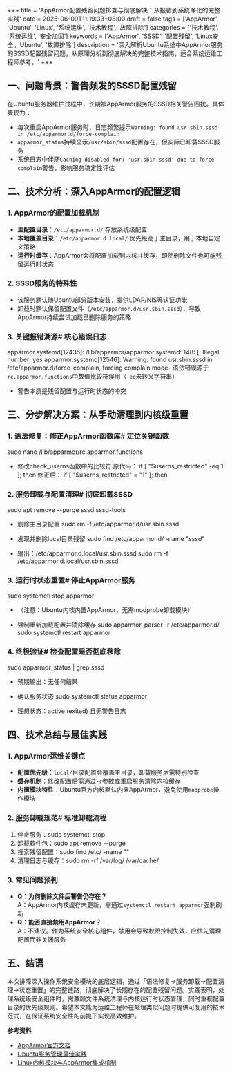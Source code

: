 +++
title = 'AppArmor配置残留问题排查与彻底解决：从报错到系统净化的完整实践'
date = 2025-06-09T11:19:33+08:00
draft = false
tags = ['AppArmor', 'Ubuntu', 'Linux', '系统运维', '技术教程', '故障排除']
categories = ['技术教程', '系统运维', '安全加固']
keywords = ['AppArmor', 'SSSD', '配置残留', 'Linux安全', 'Ubuntu', '故障排除']
description = '深入解析Ubuntu系统中AppArmor服务的SSSD配置残留问题，从原理分析到彻底解决的完整技术指南，适合系统运维工程师参考。'
+++


## 一、问题背景：警告频发的SSSD配置残留
在Ubuntu服务器维护过程中，长期被AppArmor服务的SSSD相关警告困扰。具体表现为：
- 每次重启AppArmor服务时，日志频繁提示`Warning: found usr.sbin.sssd in /etc/apparmor.d/force-complain`
- `apparmor_status`持续显示`/usr/sbin/sssd`配置存在，但实际已卸载SSSD服务
- 系统日志中伴随`Caching disabled for: 'usr.sbin.sssd' due to force complain`警告，影响服务稳定性评估

## 二、技术分析：深入AppArmor的配置逻辑

### 1. AppArmor的配置加载机制
- **主配置目录**：`/etc/apparmor.d/` 存放系统级配置
- **本地覆盖目录**：`/etc/apparmor.d.local/` 优先级高于主目录，用于本地自定义策略
- **运行时缓存**：AppArmor会将配置加载到内核并缓存，即使删除文件也可能残留运行时状态

### 2. SSSD服务的特殊性
- 该服务默认随Ubuntu部分版本安装，提供LDAP/NIS等认证功能
- 卸载时默认保留配置文件（`/etc/apparmor.d/usr.sbin.sssd`），导致AppArmor持续尝试加载已删除服务的策略

### 3. 关键报错溯源# 核心错误日志
apparmor.systemd[12435]: /lib/apparmor/apparmor.systemd: 148: [: Illegal number: yes
apparmor.systemd[12546]: Warning: found usr.sbin.sssd in /etc/apparmor.d/force-complain, forcing complain mode- 语法错误源于`rc.apparmor.functions`中数值比较符误用（`-eq`未转义字符串）
- 警告本质是残留配置与运行时状态的冲突

## 三、分步解决方案：从手动清理到内核级重置

### 1. 语法修复：修正AppArmor函数库# 定位关键函数
sudo nano /lib/apparmor/rc.apparmor.functions

- 修改check_userns函数中的比较符
原代码：
if [ "$userns_restricted" -eq 1 ]; then
修正后：
if [ "$userns_restricted" = "1" ]; then
### 2. 服务卸载与配置清理# 彻底卸载SSSD
sudo apt remove --purge sssd sssd-tools

- 删除主目录配置
sudo rm -f /etc/apparmor.d/usr.sbin.sssd

- 发现并删除local目录残留
sudo find /etc/apparmor.d/ -name "*sssd*" 
- 输出：/etc/apparmor.d.local/usr.sbin.sssd
sudo rm -f /etc/apparmor.d.local/usr.sbin.sssd
### 3. 运行时状态重置# 停止AppArmor服务
sudo systemctl stop apparmor

- （注意：Ubuntu内核内置AppArmor，无需modprobe卸载模块）

- 强制重新加载配置并清除缓存
sudo apparmor_parser -r /etc/apparmor.d/
sudo systemctl restart apparmor
### 4. 终极验证# 检查配置是否彻底移除
sudo apparmor_status | grep sssd 
- 预期输出：无任何结果

- 确认服务状态
sudo systemctl status apparmor 
- 理想状态：active (exited) 且无警告日志
## 四、技术总结与最佳实践

### 1. AppArmor运维关键点
- **配置优先级**：`local/`目录配置会覆盖主目录，卸载服务后需特别检查
- **缓存机制**：修改配置后需通过`-r`参数或重启服务清除内核缓存
- **内置模块特性**：Ubuntu官方内核默认内置AppArmor，避免使用`modprobe`操作模块

### 2. 服务卸载规范# 标准卸载流程
1. 停止服务：sudo systemctl stop <service>
2. 卸载软件包：sudo apt remove --purge <package>
3. 搜索残留配置：sudo find /etc/ -name "*<service>*"
4. 清理日志与缓存：sudo rm -rf /var/log/<service> /var/cache/<service>
### 3. 常见问题预判
- **Q：为何删除文件后警告仍存在？**  
  A：AppArmor内核缓存未更新，需通过`systemctl restart apparmor`强制刷新
- **Q：能否直接禁用AppArmor？**  
  A：不建议。作为系统安全核心组件，禁用会导致权限控制失效，应优先清理配置而非关闭服务

## 五、结语
本次排障深入操作系统安全模块的底层逻辑，通过「语法修复→服务卸载→配置清理→状态重置」的完整链路，彻底解决了长期存在的配置残留问题。实践表明，处理系统级安全组件时，需兼顾文件系统清理与内核运行时状态管理，同时重视配置目录的优先级规则。希望本文能为运维工程师在处理类似问题时提供可复用的技术范式，在保证系统安全性的前提下实现高效维护。

**参考资料**  
- [AppArmor官方文档](https://gitlab.com/apparmor/apparmor/wikis/home)  
- [Ubuntu服务管理最佳实践](https://ubuntu.com/server/docs/service-management)  
- [Linux内核模块与AppArmor集成机制](https://www.kernel.org/doc/html/latest/security/apparmor.html)
    
